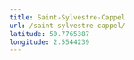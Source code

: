 ```yaml
---
title: Saint-Sylvestre-Cappel
url: /saint-sylvestre-cappel/
latitude: 50.7765387
longitude: 2.5544239
---
```

